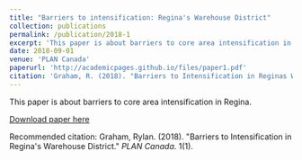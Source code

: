 ```yaml
---
title: "Barriers to intensification: Regina's Warehouse District"
collection: publications
permalink: /publication/2018-1
excerpt: 'This paper is about barriers to core area intensification in Regina'
date: 2018-09-01
venue: 'PLAN Canada'
paperurl: 'http://academicpages.github.io/files/paper1.pdf'
citation: 'Graham, R. (2018). "Barriers to Intensification in Reginas Warehouse District" <i>Journal of Planning Education and Research</i>.'
---
```

This paper is about barriers to core area intensification in Regina.

[Download paper here](http://academicpages.github.io/files/paper1.pdf)

Recommended citation: Graham, Rylan. (2018). "Barriers to Intensification in Regina's Warehouse District." <i>PLAN Canada</i>. 1(1).
